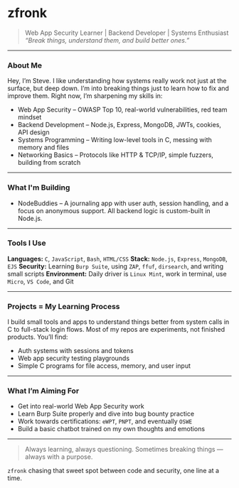 # zfronk

> Web App Security Learner | Backend Developer | Systems Enthusiast
> *“Break things, understand them, and build better ones.”*

---

### About Me

Hey, I’m Steve. I like understanding how systems really work not just at the surface, but deep down. I’m into breaking things just to learn how to fix and improve them. Right now, I’m sharpening my skills in:

* Web App Security – OWASP Top 10, real-world vulnerabilities, red team mindset
* Backend Development – Node.js, Express, MongoDB, JWTs, cookies, API design
* Systems Programming – Writing low-level tools in C, messing with memory and files
* Networking Basics – Protocols like HTTP & TCP/IP, simple fuzzers, building from scratch

---

### What I'm Building

* NodeBuddies – A journaling app with user auth, session handling, and a focus on anonymous support. All backend logic is custom-built in Node.js.

---

### Tools I Use

**Languages:** `C`, `JavaScript`, `Bash`, `HTML/CSS`
**Stack:** `Node.js`, `Express`, `MongoDB`, `EJS`
**Security:** Learning `Burp Suite`, using `ZAP`, `ffuf`, `dirsearch`, and writing small scripts
**Environment:** Daily driver is `Linux Mint`, work in terminal, use `Micro`, `VS Code`, and Git

---

### Projects = My Learning Process

I build small tools and apps to understand things better from system calls in C to full-stack login flows. Most of my repos are experiments, not finished products. You’ll find:

* Auth systems with sessions and tokens
* Web app security testing playgrounds
* Simple C programs for file access, memory, and user input

---

### What I’m Aiming For

* Get into real-world Web App Security work
* Learn Burp Suite properly and dive into bug bounty practice
* Work towards certifications: `eWPT`, `PNPT`, and eventually `OSWE`
* Build a basic chatbot trained on my own thoughts and emotions

---

> Always learning, always questioning. Sometimes breaking things — always with a purpose.

`zfronk` chasing that sweet spot between code and security, one line at a time.
